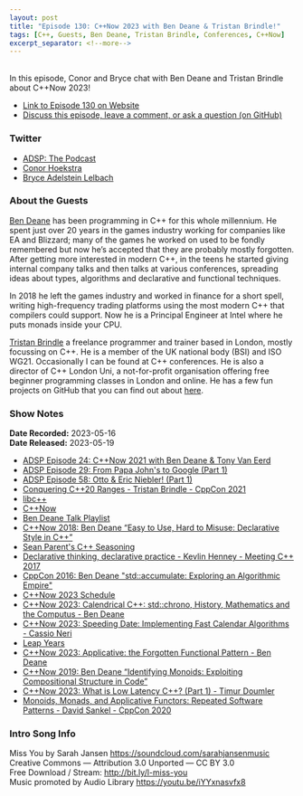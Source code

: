 ```yaml
---
layout: post
title: "Episode 130: C++Now 2023 with Ben Deane & Tristan Brindle!"
tags: [C++, Guests, Ben Deane, Tristan Brindle, Conferences, C++Now]
excerpt_separator: <!--more-->
---
```


<div id="buzzsprout-player-12880365"></div><script src="https://www.buzzsprout.com/1501960/12880365-c-now-2023-with-ben-deane-tristan-brindle.js?container_id=buzzsprout-player-12880365&player=small" type="text/javascript" charset="utf-8"></script>

<br>In this episode, Conor and Bryce chat with Ben Deane and Tristan Brindle about C++Now 2023!
 
<!--more-->

* [Link to Episode 130 on Website](https://adspthepodcast.com/2023/05/19/Episode-130.html)
* [Discuss this episode, leave a comment, or ask a question (on GitHub)](https://github.com/codereport/adsp2/discussions/21)

### Twitter
 
* [ADSP: The Podcast](https://twitter.com/adspthepodcast)
* [Conor Hoekstra](https://twitter.com/code_report)
* [Bryce Adelstein Lelbach](https://twitter.com/blelbach)

### About the Guests

[Ben Deane](https://twitter.com/ben_deane) has been programming in C++ for this whole millennium. He spent just over 20 years in the games industry working for companies like EA and Blizzard; many of the games he worked on used to be fondly remembered but now he’s accepted that they are probably mostly forgotten. After getting more interested in modern C++, in the teens he started giving internal company talks and then talks at various conferences, spreading ideas about types, algorithms and declarative and functional techniques.

In 2018 he left the games industry and worked in finance for a short spell, writing high-frequency trading platforms using the most modern C++ that compilers could support. Now he is a Principal Engineer at Intel where he puts monads inside your CPU.

[Tristan Brindle](https://twitter.com/tristanbrindle) a freelance programmer and trainer based in London, mostly focussing on C++. He is a member of the UK national body (BSI) and ISO WG21. Occasionally I can be found at C++ conferences. He is also a director of C++ London Uni, a not-for-profit organisation offering free beginner programming classes in London and online. He has a few fun projects on GitHub that you can find out about [here](https://tristanbrindle.com/projects/).

### Show Notes
 
**Date Recorded:** 2023-05-16 <br>
**Date Released:** 2023-05-19

* [ADSP Episode 24: C++Now 2021 with Ben Deane & Tony Van Eerd](https://adspthepodcast.com/2021/05/07/Episode-24.html)
* [ADSP Episode 29: From Papa John's to Google (Part 1)](https://adspthepodcast.com/2021/06/11/Episode-29.html)
* [ADSP Episode 58: Otto & Eric Niebler! (Part 1)](https://adspthepodcast.com/2021/12/31/Episode-58.html)
* [Conquering C++20 Ranges - Tristan Brindle - CppCon 2021](https://www.youtube.com/watch?v=3MBtLeyJKg0)
* [libc++](https://libcxx.llvm.org/)
* [C++Now](https://cppnow.org/)
* [Ben Deane Talk Playlist](https://www.youtube.com/playlist?list=PLVFrD1dmDdvea7aPDCrp9A1EAU3DLw7GE)
* [C++Now 2018: Ben Deane “Easy to Use, Hard to Misuse: Declarative Style in C++”](https://www.youtube.com/watch?v=2ouxETt75R4)
* [Sean Parent's C++ Seasoning](https://youtu.be/W2tWOdzgXHA)
* [Declarative thinking, declarative practice - Kevlin Henney - Meeting C++ 2017](https://www.youtube.com/watch?v=1s-BGBA8Nqo)
* [CppCon 2016: Ben Deane "std::accumulate: Exploring an Algorithmic Empire"](https://www.youtube.com/watch?v=B6twozNPUoA)
* [C++Now 2023 Schedule](https://schedule.cppnow.org/23/)
* [C++Now 2023: Calendrical C++: std::chrono, History, Mathematics and the Computus - Ben Deane](https://www.youtube.com/watch?v=qD8HQl1fU5Y)
* [C++Now 2023: Speeding Date: Implementing Fast Calendar Algorithms - Cassio Neri](https://www.youtube.com/watch?v=0s9F4QWAl-E)
* [Leap Years](https://en.wikipedia.org/wiki/Leap_year)
* [C++Now 2023: Applicative: the Forgotten Functional Pattern - Ben Deane](https://www.youtube.com/watch?v=At-b4PHNxMg)
* [C++Now 2019: Ben Deane “Identifying Monoids: Exploiting Compositional Structure in Code”](https://www.youtube.com/watch?v=INnattuluiM)
* [C++Now 2023: What is Low Latency C++? (Part 1) - Timur Doumler](https://www.youtube.com/watch?v=5uIsadq-nyk)
* [Monoids, Monads, and Applicative Functors: Repeated Software Patterns - David Sankel - CppCon 2020](https://www.youtube.com/watch?v=giWCdQ7fnQU)

### Intro Song Info
 
Miss You by Sarah Jansen https://soundcloud.com/sarahjansenmusic<br>
Creative Commons — Attribution 3.0 Unported — CC BY 3.0<br>
Free Download / Stream: http://bit.ly/l-miss-you<br>
Music promoted by Audio Library https://youtu.be/iYYxnasvfx8<br>
